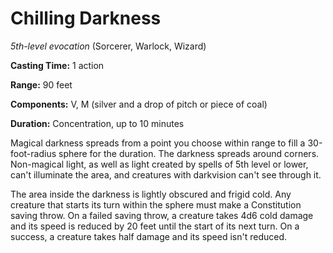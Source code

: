 # Chilling Darkness
*5th-level evocation* (Sorcerer, Warlock, Wizard)

**Casting Time:** 1 action

**Range:** 90 feet

**Components:** V, M (silver and a drop of pitch or piece of coal)

**Duration:** Concentration, up to 10 minutes

Magical darkness spreads from a point you choose within range to fill a 30-foot-radius sphere for the duration. The darkness spreads around corners. Non-magical light, as well as light created by spells of 5th level or lower, can't illuminate the area, and creatures with darkvision can't see through it. 

The area inside the darkness is lightly obscured and frigid cold. Any creature that starts its turn within the sphere must make a Constitution saving throw. On a failed saving throw, a creature takes 4d6 cold damage and its speed is reduced by 20 feet until the start of its next turn. On a success, a creature takes half damage and its speed isn't reduced.
